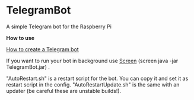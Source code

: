 # TelegramBot

A simple Telegram bot for the Raspberry Pi

**How to use**

[How to create a Telegram bot](https://github.com/michael1011/telegrambot/wiki/Create-a-Telegram-bot)

If you want to run your bot in background use [Screen](http://www.computerhope.com/unix/screen.htm) (screen java -jar TelegramBot.jar) .

"AutoRestart.sh" is a restart script for the bot. You can copy it and set it as restart script in the config.
"AutoRestartUpdate.sh" is the same with an updater (be careful these are unstable builds!).
